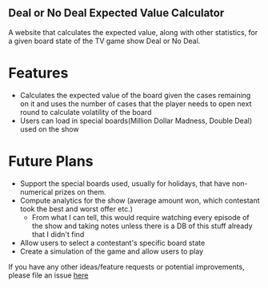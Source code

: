 ## Deal or No Deal Expected Value Calculator

A website that calculates the expected value, along with other statistics, for a given board
state of the TV game show Deal or No Deal.

# Features

* Calculates the expected value of the board given the cases remaining on it and uses the number of cases that the
  player needs to open next round to calculate volatility of the board
* Users can load in special boards(Million Dollar Madness, Double Deal) used on the show


# Future Plans

* Support the special boards used, usually for holidays, that have non-numerical prizes on them.
* Compute analytics for the show (average amount won, which contestant took the best and worst offer etc.)
    * From what I can tell, this would require watching every episode of the show and taking notes unless there is a DB
      of this stuff already that I didn't find
* Allow users to select a contestant's specific board state
* Create a simulation of the game and allow users to play

If you have any other ideas/feature requests or potential improvements, please file an
issue [here](https://github.com/arjunsrinivasan1997/deal-no-deal-ev-calc/issues)
